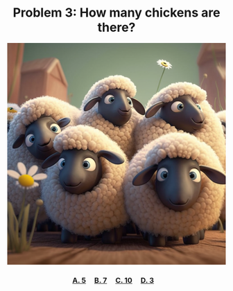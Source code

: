 <h1 align="center">
Problem 3: How many chickens are there?
</h1>

<p align="center">
<img src="sheeps.png" height="512"/>
</p>

<h3 align="center">
  <span><a href="https://raw.githubusercontent.com/rain1024/math/main/assets/lose0.png">A. 5</a></span>&nbsp;&nbsp;&nbsp;&nbsp;
  <span><a href="https://raw.githubusercontent.com/rain1024/math/main/assets/lose0.png">B. 7</a></span>&nbsp;&nbsp;&nbsp;&nbsp;
  <span><a href="https://raw.githubusercontent.com/rain1024/math/main/assets/lose0.png">C. 10</a></span>&nbsp;&nbsp;&nbsp;&nbsp;
  <span><a href="https://raw.githubusercontent.com/rain1024/math/main/assets/win0.png">D. 3</a></span>&nbsp;&nbsp;&nbsp;&nbsp;
</h3>